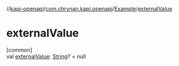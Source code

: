 //[kapi-openapi](../../../index.md)/[com.chrynan.kapi.openapi](../index.md)/[Example](index.md)/[externalValue](external-value.md)

# externalValue

[common]\
val [externalValue](external-value.md): [String](https://kotlinlang.org/api/latest/jvm/stdlib/kotlin/-string/index.html)? = null
